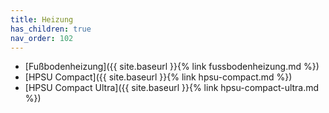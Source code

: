 ```yaml
---
title: Heizung
has_children: true
nav_order: 102
---
```


- [Fußbodenheizung]({{ site.baseurl }}{% link fussbodenheizung.md %})
- [HPSU Compact]({{ site.baseurl }}{% link hpsu-compact.md %})
- [HPSU Compact Ultra]({{ site.baseurl }}{% link hpsu-compact-ultra.md %})
